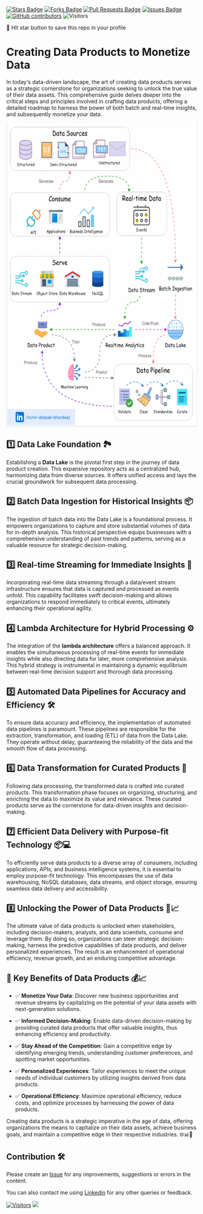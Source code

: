 <a href="https://github.com/drshahizan/HPDP/stargazers"><img src="https://img.shields.io/github/stars/drshahizan/HPDP" alt="Stars Badge"/></a>
<a href="https://github.com/drshahizan/HPDP/network/members"><img src="https://img.shields.io/github/forks/drshahizan/HPDP" alt="Forks Badge"/></a>
<a href="https://github.com/drshahizan/HPDP/pulls"><img src="https://img.shields.io/github/issues-pr/drshahizan/HPDP" alt="Pull Requests Badge"/></a>
<a href="https://github.com/drshahizan/HPDP/issues"><img src="https://img.shields.io/github/issues/drshahizan/HPDP" alt="Issues Badge"/></a>
<a href="https://github.com/drshahizan/HPDP/graphs/contributors"><img alt="GitHub contributors" src="https://img.shields.io/github/contributors/drshahizan/Python_Tutorial?color=2b9348"></a>
![Visitors](https://api.visitorbadge.io/api/visitors?path=https%3A%2F%2Fgithub.com%2Fdrshahizan%2FHPDP&labelColor=%23d9e3f0&countColor=%23697689&style=flat)

🌟 Hit star button to save this repo in your profile

# Creating Data Products to Monetize Data

In today's data-driven landscape, the art of creating data products serves as a strategic cornerstone for organizations seeking to unlock the true value of their data assets. This comprehensive guide delves deeper into the critical steps and principles involved in crafting data products, offering a detailed roadmap to harness the power of both batch and real-time insights, and subsequently monetize your data.

<p align="center">
<img src="../images/data_products.gif"  height="800" />
</p>

## 1️⃣ **Data Lake Foundation** 🏞️

Establishing a **Data Lake** is the pivotal first step in the journey of data product creation. This expansive repository acts as a centralized hub, harmonizing data from diverse sources. It offers unified access and lays the crucial groundwork for subsequent data processing.

## 2️⃣ **Batch Data Ingestion for Historical Insights** 📦

The ingestion of batch data into the Data Lake is a foundational process. It empowers organizations to capture and store substantial volumes of data for in-depth analysis. This historical perspective equips businesses with a comprehensive understanding of past trends and patterns, serving as a valuable resource for strategic decision-making.

## 3️⃣ **Real-time Streaming for Immediate Insights** 🚀

Incorporating real-time data streaming through a data/event stream infrastructure ensures that data is captured and processed as events unfold. This capability facilitates swift decision-making and allows organizations to respond immediately to critical events, ultimately enhancing their operational agility.

## 4️⃣ **Lambda Architecture for Hybrid Processing** ⚙️

The integration of the **lambda architecture** offers a balanced approach. It enables the simultaneous processing of real-time events for immediate insights while also directing data for later, more comprehensive analysis. This hybrid strategy is instrumental in maintaining a dynamic equilibrium between real-time decision support and thorough data processing.

## 5️⃣ **Automated Data Pipelines for Accuracy and Efficiency** 🛠️

To ensure data accuracy and efficiency, the implementation of automated data pipelines is paramount. These pipelines are responsible for the extraction, transformation, and loading (ETL) of data from the Data Lake. They operate without delay, guaranteeing the reliability of the data and the smooth flow of data processing.

## 6️⃣ **Data Transformation for Curated Products** 🛒

Following data processing, the transformed data is crafted into curated products. This transformation phase focuses on organizing, structuring, and enriching the data to maximize its value and relevance. These curated products serve as the cornerstone for data-driven insights and decision-making.

## 7️⃣ **Efficient Data Delivery with Purpose-fit Technology** 📦💻

To efficiently serve data products to a diverse array of consumers, including applications, APIs, and business intelligence systems, it is essential to employ purpose-fit technology. This encompasses the use of data warehousing, NoSQL databases, data streams, and object storage, ensuring seamless data delivery and accessibility.

## 8️⃣ **Unlocking the Power of Data Products** 🔐📈

The ultimate value of data products is unlocked when stakeholders, including decision-makers, analysts, and data scientists, consume and leverage them. By doing so, organizations can steer strategic decision-making, harness the predictive capabilities of data products, and deliver personalized experiences. The result is an enhancement of operational efficiency, revenue growth, and an enduring competitive advantage.

## 🔑 Key Benefits of Data Products 💰📈

- ✅ **Monetize Your Data**: Discover new business opportunities and revenue streams by capitalizing on the potential of your data assets with next-generation solutions.

- ✅ **Informed Decision-Making**: Enable data-driven decision-making by providing curated data products that offer valuable insights, thus enhancing efficiency and productivity.

- ✅ **Stay Ahead of the Competition**: Gain a competitive edge by identifying emerging trends, understanding customer preferences, and spotting market opportunities.

- ✅ **Personalized Experiences**: Tailor experiences to meet the unique needs of individual customers by utilizing insights derived from data products.

- ✅ **Operational Efficiency**: Maximize operational efficiency, reduce costs, and optimize processes by harnessing the power of data products.

Creating data products is a strategic imperative in the age of data, offering organizations the means to capitalize on their data assets, achieve business goals, and maintain a competitive edge in their respective industries. 🌐📊🚀


## Contribution 🛠️
Please create an [Issue](https://github.com/drshahizan/BDM/issues) for any improvements, suggestions or errors in the content.

You can also contact me using [Linkedin](https://www.linkedin.com/in/drshahizan/) for any other queries or feedback.

[![Visitors](https://api.visitorbadge.io/api/visitors?path=https%3A%2F%2Fgithub.com%2Fdrshahizan&labelColor=%23697689&countColor=%23555555&style=plastic)](https://visitorbadge.io/status?path=https%3A%2F%2Fgithub.com%2Fdrshahizan)
![](https://hit.yhype.me/github/profile?user_id=81284918)

